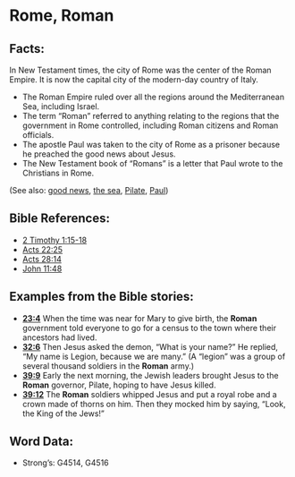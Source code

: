 # Rome, Roman

## Facts:

In New Testament times, the city of Rome was the center of the Roman Empire. It is now the capital city of the modern-day country of Italy.

* The Roman Empire ruled over all the regions around the Mediterranean Sea, including Israel.
* The term “Roman” referred to anything relating to the regions that the government in Rome controlled, including Roman citizens and Roman officials.
* The apostle Paul was taken to the city of Rome as a prisoner because he preached the good news about Jesus.
* The New Testament book of “Romans” is a letter that Paul wrote to the Christians in Rome.

(See also: [good news](../kt/goodnews.md), [the sea](../names/mediterranean.md), [Pilate](../names/pilate.md), [Paul](../names/paul.md))

## Bible References:

* [2 Timothy 1:15-18](rc://en/tn/help/2ti/01/15)
* [Acts 22:25](rc://en/tn/help/act/22/25)
* [Acts 28:14](rc://en/tn/help/act/28/14)
* [John 11:48](rc://en/tn/help/jhn/11/48)

## Examples from the Bible stories:

* __[23:4](rc://en/tn/help/obs/23/04)__ When the time was near for Mary to give birth, the __Roman__ government told everyone to go for a census to the town where their ancestors had lived.
* __[32:6](rc://en/tn/help/obs/32/06)__ Then Jesus asked the demon, “What is your name?” He replied, “My name is Legion, because we are many.” (A “legion” was a group of several thousand soldiers in the __Roman__ army.)
* __[39:9](rc://en/tn/help/obs/39/09)__ Early the next morning, the Jewish leaders brought Jesus to the __Roman__ governor, Pilate, hoping to have Jesus killed.
* __[39:12](rc://en/tn/help/obs/39/12)__ The __Roman__ soldiers whipped Jesus and put a royal robe and a crown made of thorns on him. Then they mocked him by saying, “Look, the King of the Jews!”

## Word Data:

* Strong’s: G4514, G4516
